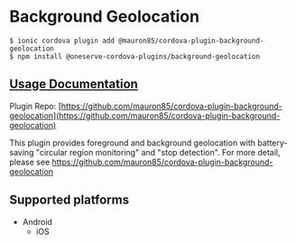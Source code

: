 # Background Geolocation

```
$ ionic cordova plugin add @mauron85/cordova-plugin-background-geolocation
$ npm install @oneserve-cordova-plugins/background-geolocation
```

## [Usage Documentation](https://oneserve.gitbook.io/oneserve-cordova-plugins/plugins/background-geolocation/)

Plugin Repo: [https://github.com/mauron85/cordova-plugin-background-geolocation](https://github.com/mauron85/cordova-plugin-background-geolocation)

This plugin provides foreground and background geolocation with battery-saving "circular region monitoring" and "stop detection". For
more detail, please see https://github.com/mauron85/cordova-plugin-background-geolocation

## Supported platforms

- Android
  - iOS
  


